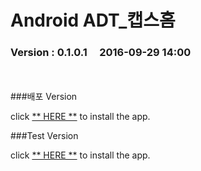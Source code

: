 # Android ADT_캡스홈

### Version  :  0.1.0.1&nbsp;&nbsp;&nbsp;&nbsp;&nbsp;2016-09-29 14:00
<br>
<br>
###배포 Version

click [** HERE **](https://github.com/ncomztwo/ADTCapsHome/raw/master/Release_Version/ADTCapsHomeService.apk) to install the app.

###Test Version

click [** HERE **](https://github.com/ncomztwo/ADTCapsHome/raw/master/Test_Version/ADTCapsHomeService.apk) to install the app.
